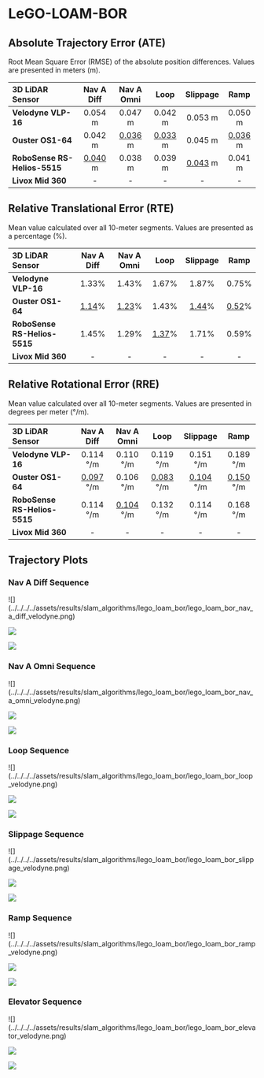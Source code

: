 # LeGO-LOAM-BOR

## Absolute Trajectory Error (ATE)

Root Mean Square Error (RMSE) of the absolute position differences. Values are presented in meters (m).

| 3D LiDAR Sensor              | Nav A Diff     | Nav A Omni     | Loop           | Slippage       | Ramp           |
| :--------------------------- | :------------: | :------------: | :------------: | :------------: | :------------: |
| **Velodyne VLP-16**          | 0.054 m        | 0.047 m        | 0.042 m        | 0.053 m        | 0.050 m        |
| **Ouster OS1-64**            | 0.042 m        | <u>0.036</u> m | <u>0.033</u> m | 0.045 m        | <u>0.036</u> m |
| **RoboSense RS-Helios-5515** | <u>0.040</u> m | 0.038 m        | 0.039 m        | <u>0.043</u> m | 0.041 m        |
| **Livox Mid 360**            | -              | -              | -              | -              | -              |

## Relative Translational Error (RTE)

Mean value calculated over all 10-meter segments. Values are presented as a percentage (%).

| 3D LiDAR Sensor              | Nav A Diff   | Nav A Omni   | Loop         | Slippage     | Ramp         |
| :--------------------------- | :----------: | :----------: | :----------: | :----------: | :----------: |
| **Velodyne VLP-16**          | 1.33%        | 1.43%        | 1.67%        | 1.87%        | 0.75%        |
| **Ouster OS1-64**            | <u>1.14</u>% | <u>1.23</u>% | 1.43%        | <u>1.44</u>% | <u>0.52</u>% |
| **RoboSense RS-Helios-5515** | 1.45%        | 1.29%        | <u>1.37</u>% | 1.71%        | 0.59%        |
| **Livox Mid 360**            | -            | -            | -            | -            | -            |

## Relative Rotational Error (RRE)

Mean value calculated over all 10-meter segments. Values are presented in degrees per meter (°/m).

| 3D LiDAR Sensor              | Nav A Diff       | Nav A Omni       | Loop             | Slippage         | Ramp             |
| :--------------------------- | :--------------: | :--------------: | :--------------: | :--------------: | :--------------: |
| **Velodyne VLP-16**          | 0.114 °/m        | 0.110 °/m        | 0.119 °/m        | 0.151 °/m        | 0.189 °/m        |
| **Ouster OS1-64**            | <u>0.097</u> °/m | 0.106 °/m        | <u>0.083</u> °/m | <u>0.104</u> °/m | <u>0.150</u> °/m |
| **RoboSense RS-Helios-5515** | 0.114 °/m        | <u>0.104</u> °/m | 0.132 °/m        | 0.114 °/m        | 0.168 °/m        |
| **Livox Mid 360**            | -                | -                | -                | -                | -                |

## Trajectory Plots

### Nav A Diff Sequence 
<div class="grid" markdown>
![](../../../../assets/results/slam_algorithms/lego_loam_bor/lego_loam_bor_nav_a_diff_velodyne.png)

![](../../../../assets/results/slam_algorithms/lego_loam_bor/lego_loam_bor_nav_a_diff_ouster.png)

![](../../../../assets/results/slam_algorithms/lego_loam_bor/lego_loam_bor_nav_a_diff_robosense.png)
</div>

### Nav A Omni Sequence 
<div class="grid" markdown>
![](../../../../assets/results/slam_algorithms/lego_loam_bor/lego_loam_bor_nav_a_omni_velodyne.png)

![](../../../../assets/results/slam_algorithms/lego_loam_bor/lego_loam_bor_nav_a_omni_ouster.png)

![](../../../../assets/results/slam_algorithms/lego_loam_bor/lego_loam_bor_nav_a_omni_robosense.png)
</div>

### Loop Sequence 
<div class="grid" markdown>
![](../../../../assets/results/slam_algorithms/lego_loam_bor/lego_loam_bor_loop_velodyne.png)

![](../../../../assets/results/slam_algorithms/lego_loam_bor/lego_loam_bor_loop_ouster.png)

![](../../../../assets/results/slam_algorithms/lego_loam_bor/lego_loam_bor_loop_robosense.png)
</div>

### Slippage Sequence 
<div class="grid" markdown>
![](../../../../assets/results/slam_algorithms/lego_loam_bor/lego_loam_bor_slippage_velodyne.png)

![](../../../../assets/results/slam_algorithms/lego_loam_bor/lego_loam_bor_slippage_ouster.png)

![](../../../../assets/results/slam_algorithms/lego_loam_bor/lego_loam_bor_slippage_robosense.png)
</div>

### Ramp Sequence 
<div class="grid" markdown>
![](../../../../assets/results/slam_algorithms/lego_loam_bor/lego_loam_bor_ramp_velodyne.png)

![](../../../../assets/results/slam_algorithms/lego_loam_bor/lego_loam_bor_ramp_ouster.png)

![](../../../../assets/results/slam_algorithms/lego_loam_bor/lego_loam_bor_ramp_robosense.png)
</div>

### Elevator Sequence 
<div class="grid" markdown>
![](../../../../assets/results/slam_algorithms/lego_loam_bor/lego_loam_bor_elevator_velodyne.png)

![](../../../../assets/results/slam_algorithms/lego_loam_bor/lego_loam_bor_elevator_ouster.png)

![](../../../../assets/results/slam_algorithms/lego_loam_bor/lego_loam_bor_elevator_robosense.png)
</div>